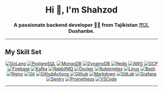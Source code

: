 # <div align="center">Hi 👋, I'm Shahzod</div>
### <div align="center">A passionate backend developer 👨‍💻 from Tajikistan 🇹🇯, Dushanbe.</div>

---

## My Skill Set
<div align="center">

[![GoLang](https://skillicons.dev/icons?i=go)](https://go.dev/)
[![PostgreSQL](https://skillicons.dev/icons?i=postgres)](https://www.postgresql.org/)
[![MongoDB](https://skillicons.dev/icons?i=mongodb)](https://www.mongodb.com/)
[![DynamoDB](https://skillicons.dev/icons?i=dynamodb)](https://aws.amazon.com/dynamodb/)
[![Redis](https://skillicons.dev/icons?i=redis)](https://redis.io/)
[![AWS](https://skillicons.dev/icons?i=aws)](https://aws.amazon.com/)
[![GCP](https://skillicons.dev/icons?i=gcp)](https://cloud.google.com/)
[![Firebase](https://skillicons.dev/icons?i=firebase)](https://firebase.google.com/)
[![Kafka](https://skillicons.dev/icons?i=kafka)](https://kafka.apache.org/)
[![RabbitMQ](https://skillicons.dev/icons?i=rabbitmq)](https://www.rabbitmq.com/)
[![Docker](https://skillicons.dev/icons?i=docker)](https://www.docker.com/)
[![Kubernetes](https://skillicons.dev/icons?i=kubernetes)](https://kubernetes.io/)
[![Linux](https://skillicons.dev/icons?i=linux)](https://www.linux.org/)
[![Bash](https://skillicons.dev/icons?i=bash)](https://www.gnu.org/software/bash/)
[![Nginx](https://skillicons.dev/icons?i=nginx)](https://www.nginx.com/)
[![Git](https://skillicons.dev/icons?i=git)](https://git-scm.com/)
[![GithubActions](https://skillicons.dev/icons?i=githubactions)](https://github.com/features/actions)
[![Github](https://skillicons.dev/icons?i=github)](https://github.com/)
[![Markdown](https://skillicons.dev/icons?i=md)](https://www.markdownguide.org/)
[![GitLab](https://skillicons.dev/icons?i=gitlab)](https://about.gitlab.com/)
[![Grafana](https://skillicons.dev/icons?i=grafana)](https://grafana.com/)
[![Sentry](https://skillicons.dev/icons?i=sentry)](https://sentry.io/)
[![Prometheus](https://skillicons.dev/icons?i=prometheus)](https://prometheus.io/)
[![VSCode](https://skillicons.dev/icons?i=vscode)](https://code.visualstudio.com/)

</div>

---

<!-- ## Connect with me -->
<!-- <div align="center"> -->

<!-- https://badges.pages.dev/ -->
<!-- [![Telegram Badge](https://img.shields.io/badge/Telegram-26A5E4?logo=telegram&logoColor=fff&style=for-the-badge)](https://t.me/shahzodshafizod) -->
<!-- [![Gmail Badge](https://img.shields.io/badge/Gmail-EA4335?logo=gmail&logoColor=fff&style=for-the-badge)](mailto:shahzodshafizod@gmail.com) -->
<!-- [![LinkedIn Badge](https://img.shields.io/badge/LinkedIn-0A66C2?logo=linkedin&logoColor=fff&style=for-the-badge)](https://linkedin.com/in/shahzodshafizod) -->
<!-- [![Twitter Badge](https://img.shields.io/badge/Twitter-1D9BF0?logo=twitter&logoColor=fff&style=for-the-badge)](https://twitter.com/shahzodshafizod) -->
<!-- [![Instagram Badge](https://img.shields.io/badge/Instagram-E4405F?logo=instagram&logoColor=fff&style=for-the-badge)](https://www.instagram.com/shahzodshafizod) -->

<!-- </div> -->
